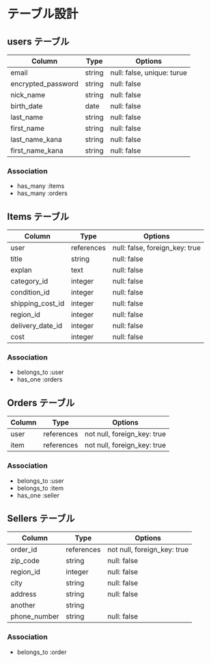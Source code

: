 # テーブル設計

## users テーブル

| Column             | Type   | Options                     |
| ------------------ | ------ | --------------------------- |
| email              | string | null: false, unique: turue  |
| encrypted_password | string | null: false                 |
| nick_name          | string | null: false                 |
| birth_date         | date   | null: false                 |
| last_name          | string | null: false                 |
| first_name         | string | null: false                 |
| last_name_kana     | string | null: false                 |
| first_name_kana    | string | null: false                 |

### Association
- has_many :items
- has_many :orders

## Items テーブル

| Column             | Type       | Options                         |
| ------------------ | ---------- | --------------------------------|
| user               | references | null: false, foreign_key: true  |
| title              | string     | null: false                     | 
| explan             | text       | null: false                     | 
| category_id        | integer    | null: false                     |
| condition_id       | integer    | null: false                     |
| shipping_cost_id   | integer    | null: false                     |
| region_id          | integer    | null: false                     |
| delivery_date_id   | integer    | null: false                     |
| cost               | integer    | null: false                     |

### Association
- belongs_to :user
- has_one :orders

## Orders テーブル

| Column             | Type       | Options                      |
| ------------------ | ---------- | ---------------------------- |
|user                | references | not null, foreign_key: true  | 
|item                | references | not null, foreign_key: true  | 

### Association
- belongs_to :user
- belongs_to :item
- has_one :seller


## Sellers テーブル
| Column             | Type       | Options                      |
| ------------------ | ---------- | ---------------------------- |
| order_id           | references | not null, foreign_key: true  |
| zip_code           | string     | null: false                  |
| region_id          | integer    | null: false                  |
| city               | string     | null: false                  |
| address            | string     | null: false                  |
| another            | string     |                              |
| phone_number       | string     | null: false                  |

### Association
- belongs_to :order